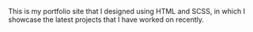 This is my portfolio site that I designed using HTML and SCSS, in which I showcase the latest projects that I have worked on recently.
